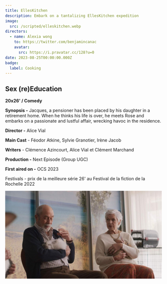 ```yaml
---
title: EllesKitchen
description: Embark on a tantalizing EllesKitchen expedition
image:
  src: /scripted/elleskitchen.webp
directors:
  - name: Alexia wong
    to: https://twitter.com/benjamincanac
    avatar:
      src: https://i.pravatar.cc/128?u=0
date: 2023-08-25T00:00:00.000Z
badge:
  label: Cooking
---
```


## Sex (re)Education

**20x26' / Comedy**

**Synopsis -** Jacques, a pensioner has been placed by his daughter in a retirement home. When he thinks his life is over, he meets Rose and embarks on a passionate and lustful affair, wrecking havoc in the residence.

**Director -** Alice Vial

**Main Cast** - Féodor Atkine, Sylvie Granotier, Irène Jacob

**Writers** - Clémence Azincourt, Alice Vial et Clément Marchand

**Production -** Next Episode (Group UGC)

**First aired on -** OCS 2023

Festivals - prix de la meilleure série 26' au Festival de la fiction de la Rochelle 2022

![Septieme-Ciel.jpg](/Septieme-Ciel.jpg)
